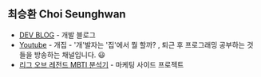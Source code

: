 ## 최승환 Choi Seunghwan

- [DEV BLOG](https://www.notion.so/chorong-studio/Chorong-s-Dev-Studio-26347e6c8d0e48dc9d5291f4e393407b) - 개발 블로그
- [Youtube](https://www.youtube.com/channel/UCQ_r1-C9izwMI4cs56y4u1w) - 개집 - '개'발자는 '집'에서 뭘 할까? , 퇴근 후 프로그래밍 공부하는 것들을 방송하는 채널입니다. 😃
- [리그 오브 레전드 MBTI 분석기](http://lolmbti.chorong.ch/) - 마케팅 사이드 프로젝트

